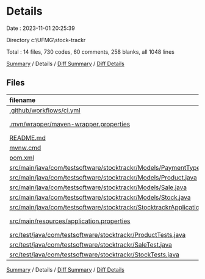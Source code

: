 # Details

Date : 2023-11-01 20:25:39

Directory c:\\UFMG\\stock-trackr

Total : 14 files,  730 codes, 60 comments, 258 blanks, all 1048 lines

[Summary](results.md) / Details / [Diff Summary](diff.md) / [Diff Details](diff-details.md)

## Files
| filename | language | code | comment | blank | total |
| :--- | :--- | ---: | ---: | ---: | ---: |
| [.github/workflows/ci.yml](/.github/workflows/ci.yml) | YAML | 19 | 6 | 10 | 35 |
| [.mvn/wrapper/maven-wrapper.properties](/.mvn/wrapper/maven-wrapper.properties) | Java Properties | 2 | 0 | 1 | 3 |
| [README.md](/README.md) | Markdown | 1 | 0 | 0 | 1 |
| [mvnw.cmd](/mvnw.cmd) | Batch | 118 | 51 | 37 | 206 |
| [pom.xml](/pom.xml) | XML | 66 | 0 | 4 | 70 |
| [src/main/java/com/testsoftware/stocktrackr/Models/PaymentType.java](/src/main/java/com/testsoftware/stocktrackr/Models/PaymentType.java) | Java | 6 | 0 | 2 | 8 |
| [src/main/java/com/testsoftware/stocktrackr/Models/Product.java](/src/main/java/com/testsoftware/stocktrackr/Models/Product.java) | Java | 48 | 3 | 20 | 71 |
| [src/main/java/com/testsoftware/stocktrackr/Models/Sale.java](/src/main/java/com/testsoftware/stocktrackr/Models/Sale.java) | Java | 51 | 0 | 18 | 69 |
| [src/main/java/com/testsoftware/stocktrackr/Models/Stock.java](/src/main/java/com/testsoftware/stocktrackr/Models/Stock.java) | Java | 49 | 0 | 17 | 66 |
| [src/main/java/com/testsoftware/stocktrackr/StocktrackrApplication.java](/src/main/java/com/testsoftware/stocktrackr/StocktrackrApplication.java) | Java | 9 | 0 | 5 | 14 |
| [src/main/resources/application.properties](/src/main/resources/application.properties) | Java Properties | 0 | 0 | 1 | 1 |
| [src/test/java/com/testsoftware/stocktrackr/ProductTests.java](/src/test/java/com/testsoftware/stocktrackr/ProductTests.java) | Java | 79 | 0 | 29 | 108 |
| [src/test/java/com/testsoftware/stocktrackr/SaleTest.java](/src/test/java/com/testsoftware/stocktrackr/SaleTest.java) | Java | 161 | 0 | 59 | 220 |
| [src/test/java/com/testsoftware/stocktrackr/StockTests.java](/src/test/java/com/testsoftware/stocktrackr/StockTests.java) | Java | 121 | 0 | 55 | 176 |

[Summary](results.md) / Details / [Diff Summary](diff.md) / [Diff Details](diff-details.md)